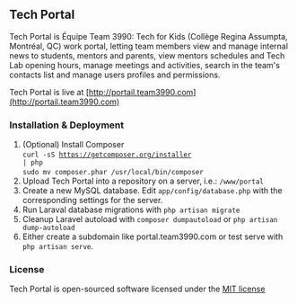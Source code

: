 ## Tech Portal

Tech Portal is Équipe Team 3990: Tech for Kids (Collège Regina Assumpta, Montréal, QC) work portal, letting team members view and manage internal news to students, mentors and parents, view mentors schedules and Tech Lab opening hours, manage meetings and activities, search in the team's contacts list and manage users profiles and permissions.

Tech Portal is live at [http://portail.team3990.com](http://portail.team3990.com)

### Installation & Deployment
1. (Optional) Install Composer  
<code>curl -sS https://getcomposer.org/installer | php</code>  
<code>sudo mv composer.phar /usr/local/bin/composer</code>
2. Upload Tech Portal into a repository on a server, i.e.: `/www/portal`
3. Create a new MySQL database. Edit `app/config/database.php` with the corresponding settings for the server.
4. Run Laraval database migrations with `php artisan migrate`
5. Cleanup Laravel autoload with `composer dumpautoload` or `php artisan dump-autoload`
6. Either create a subdomain like portal.team3990.com or test serve with `php artisan serve`.

### License

Tech Portal is open-sourced software licensed under the [MIT license](http://opensource.org/licenses/MIT)
